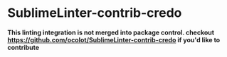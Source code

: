 SublimeLinter-contrib-credo
================================

**This linting integration is not merged into package control. checkout https://github.com/ocolot/SublimeLinter-contrib-credo if you'd like to contribute**

